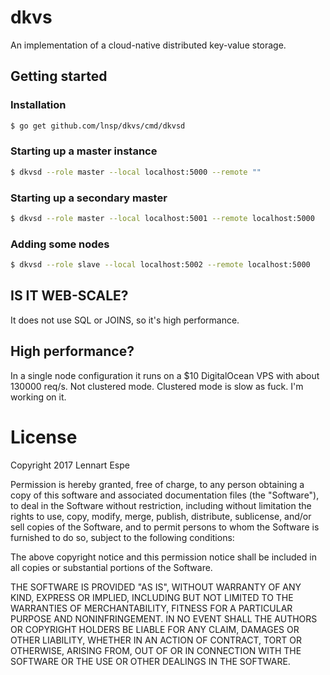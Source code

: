 # dkvs
An implementation of a cloud-native distributed key-value storage.

## Getting started

### Installation
```bash
$ go get github.com/lnsp/dkvs/cmd/dkvsd
```

### Starting up a master instance
```bash
$ dkvsd --role master --local localhost:5000 --remote ""
```

### Starting up a secondary master
```bash
$ dkvsd --role master --local localhost:5001 --remote localhost:5000
```

### Adding some nodes
```bash
$ dkvsd --role slave --local localhost:5002 --remote localhost:5000
```

## IS IT WEB-SCALE?
It does not use SQL or JOINS, so it's high performance.

## High performance?
In a single node configuration it runs on a $10 DigitalOcean VPS with about 130000 req/s. Not clustered mode. Clustered mode is slow as fuck. I'm working on it.

# License
Copyright 2017 Lennart Espe

Permission is hereby granted, free of charge, to any person obtaining a copy of this software and associated documentation files (the "Software"), to deal in the Software without restriction, including without limitation the rights to use, copy, modify, merge, publish, distribute, sublicense, and/or sell copies of the Software, and to permit persons to whom the Software is furnished to do so, subject to the following conditions:

The above copyright notice and this permission notice shall be included in all copies or substantial portions of the Software.

THE SOFTWARE IS PROVIDED "AS IS", WITHOUT WARRANTY OF ANY KIND, EXPRESS OR IMPLIED, INCLUDING BUT NOT LIMITED TO THE WARRANTIES OF MERCHANTABILITY, FITNESS FOR A PARTICULAR PURPOSE AND NONINFRINGEMENT. IN NO EVENT SHALL THE AUTHORS OR COPYRIGHT HOLDERS BE LIABLE FOR ANY CLAIM, DAMAGES OR OTHER LIABILITY, WHETHER IN AN ACTION OF CONTRACT, TORT OR OTHERWISE, ARISING FROM, OUT OF OR IN CONNECTION WITH THE SOFTWARE OR THE USE OR OTHER DEALINGS IN THE SOFTWARE.
